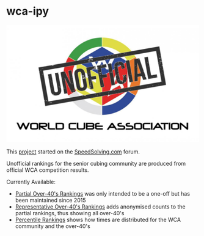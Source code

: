 # wca-ipy

![alt text](img/logo.jpg "logo")

This [project](https://github.com/Logiqx/wca-ipy) started on the [SpeedSolving.com](https://www.speedsolving.com/forum/threads/how-fast-are-the-over-40s-in-competitions.54128/) forum.

Unofficial rankings for the senior cubing community are produced from official WCA competition results.

Currently Available:

* [Partial Over-40's Rankings](Partial_Rankings.md) was only intended to be a one-off but has been maintained since 2015
* [Representative Over-40's Rankings](Senior_Rankings.md) adds anonymised counts to the partial rankings, thus showing all over-40's
* [Percentile Rankings](Percentile_Rankings.md) shows how times are distributed for the WCA community and the over-40's

